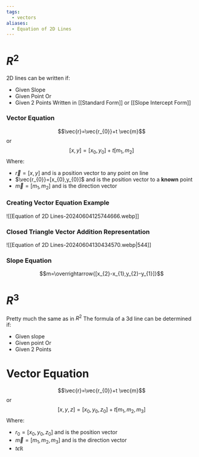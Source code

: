 ```yaml
---
tags:
  - vectors
aliases:
  - Equation of 2D Lines
---
```

# $R^2$
2D lines can be written if:
- Given Slope
- Given Point
Or
- Given 2 Points
Written in [[Standard Form]] or [[Slope Intercept Form]]
### Vector Equation
$$\vec{r}=\vec{r_{0}}+t \vec{m}$$
or
$$[x,y]=[x_{0},y_{0}]+t[m_{1},m_{2}]$$
Where:
- $\vec{r}=[x,y]$ and is a position vector to any point on line
- $\vec{r_{0}}=[x_{0},y_{0}]$ and is the position vector to a **known** point
- $\vec{m}=[m_{1},m_{2}]$ and is the direction vector
### Creating Vector Equation Example
![[Equation of 2D Lines-20240604125744666.webp]]
### Closed Triangle Vector Addition Representation
![[Equation of 2D Lines-20240604130434570.webp|544]]
### Slope Equation
$$m=\overrightarrow{[x_{2}-x_{1},y_{2}-y_{1}]}$$


# $R^3$
Pretty much the same as in $R^2$
The formula of a 3d line can be determined if:
- Given slope
- Given point
Or
- Given 2 Points
# Vector Equation
$$\vec{r}=\vec{r_{0}}+t \vec{m}$$
or
$$[x,y,z]=[x_{0},y_{0},z_{0}]+t[m_{1},m_{2},m_{3}]$$
Where:
- $r_{0}=[x_{0},y_{0},z_{0}]$ and is the position vector
- $\vec{m}=[m_{1},m_{2},m_{3}]$ and is the direction vector
- $t \epsilon \mathbb{R}$